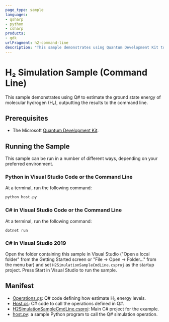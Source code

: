 ```yaml
---
page_type: sample
languages:
- qsharp
- python
- csharp
products:
- qdk
urlFragment: h2-command-line
description: "This sample demonstrates using Quantum Development Kit to estimate ground state energies of molecular hydrogen."
---
```


# H₂ Simulation Sample (Command Line)

This sample demonstrates using Q# to estimate the ground state energy of molecular hydrogen (H₂), outputting the results to the command line.

## Prerequisites

- The Microsoft [Quantum Development Kit](https://docs.microsoft.com/quantum/install-guide/).

## Running the Sample

This sample can be run in a number of different ways, depending on your preferred environment.

### Python in Visual Studio Code or the Command Line

At a terminal, run the following command:

```bash
python host.py
```

### C# in Visual Studio Code or the Command Line

At a terminal, run the following command:

```dotnetcli
dotnet run
```

### C# in Visual Studio 2019

Open the folder containing this sample in Visual Studio ("Open a local folder" from the Getting Started screen or "File → Open → Folder..." from the menu bar) and set `H2SimulationSampleCmdLine.csproj` as the startup project.
Press Start in Visual Studio to run the sample.

## Manifest

- [Operations.qs](https://github.com/microsoft/Quantum/blob/master/samples/simulation/h2/command-line/Operations.qs): Q# code defining how estimate H₂ energy levels.
- [Host.cs](https://github.com/microsoft/Quantum/blob/master/samples/simulation/h2/command-line/Host.cs): C# code to call the operations defined in Q#.
- [H2SimulationSampleCmdLine.csproj](https://github.com/microsoft/Quantum/blob/master/samples/simulation/h2/command-line/H2SimulationSampleCmdLine.csproj): Main C# project for the example.
- [host.py](https://github.com/microsoft/Quantum/blob/master/samples/getting-started/teleportation/host.py): a sample Python program to call the Q# simulation operation.
